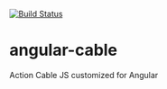 [![Build Status](https://travis-ci.org/wazery/ng-cable.svg)](https://travis-ci.org/wazery/ng-cable)

# angular-cable
Action Cable JS customized for Angular
